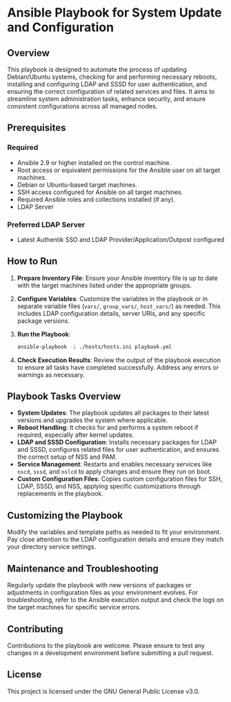 
# Ansible Playbook for System Update and Configuration

## Overview

This playbook is designed to automate the process of updating Debian/Ubuntu systems, checking for and performing necessary reboots, installing and configuring LDAP and SSSD for user authentication, and ensuring the correct configuration of related services and files. It aims to streamline system administration tasks, enhance security, and ensure consistent configurations across all managed nodes.

## Prerequisites

### Required

- Ansible 2.9 or higher installed on the control machine.
- Root access or equivalent permissions for the Ansible user on all target machines.
- Debian or Ubuntu-based target machines.
- SSH access configured for Ansible on all target machines.
- Required Ansible roles and collections installed (if any).
- LDAP Server

### Preferred LDAP Server
- Latest Authentik SSO and LDAP Provider/Application/Outpost configured

## How to Run

1. **Prepare Inventory File**: Ensure your Ansible inventory file is up to date with the target machines listed under the appropriate groups.

2. **Configure Variables**: Customize the variables in the playbook or in separate variable files (`vars/`, `group_vars/`, `host_vars/`) as needed. This includes LDAP configuration details, server URIs, and any specific package versions.

3. **Run the Playbook**:
   ```sh
   ansible-playbook -i ./hosts/hosts.ini playbook.yml
   ```

4. **Check Execution Results**: Review the output of the playbook execution to ensure all tasks have completed successfully. Address any errors or warnings as necessary.

## Playbook Tasks Overview

- **System Updates**: The playbook updates all packages to their latest versions and upgrades the system where applicable.
- **Reboot Handling**: It checks for and performs a system reboot if required, especially after kernel updates.
- **LDAP and SSSD Configuration**: Installs necessary packages for LDAP and SSSD, configures related files for user authentication, and ensures the correct setup of NSS and PAM.
- **Service Management**: Restarts and enables necessary services like `nscd`, `sssd`, and `nslcd` to apply changes and ensure they run on boot.
- **Custom Configuration Files**: Copies custom configuration files for SSH, LDAP, SSSD, and NSS, applying specific customizations through replacements in the playbook.

## Customizing the Playbook

Modify the variables and template paths as needed to fit your environment. Pay close attention to the LDAP configuration details and ensure they match your directory service settings.

## Maintenance and Troubleshooting

Regularly update the playbook with new versions of packages or adjustments in configuration files as your environment evolves. For troubleshooting, refer to the Ansible execution output and check the logs on the target machines for specific service errors.

## Contributing

Contributions to the playbook are welcome. Please ensure to test any changes in a development environment before submitting a pull request.

## License

This project is licensed under the GNU General Public License v3.0.
